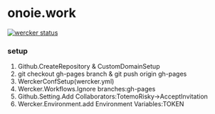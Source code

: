 # onoie.work
[![wercker status](https://app.wercker.com/status/0165a8b134ee83962e6a06efde24d6c0/s/master "wercker status")](https://app.wercker.com/project/byKey/0165a8b134ee83962e6a06efde24d6c0)
### setup
1. Github.CreateRepository & CustomDomainSetup
2. git checkout gh-pages branch & git push origin gh-pages
3. WerckerConfSetup(wercker.yml)
4. Wercker.Workflows.Ignore branches:gh-pages
5. Github.Setting.Add Collaborators:TotemoRisky->AcceptInvitation
6. Wercker.Environment.add Environment Variables:TOKEN